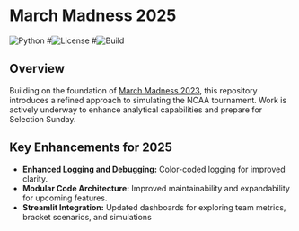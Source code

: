 # March Madness 2025

![Python](https://img.shields.io/badge/Python-3.10%2B-blue)
#![License](https://img.shields.io/badge/License-MIT-green)
#![Build](https://img.shields.io/github/actions/workflow/status/nehat312/march-madness-2025/ci.yml)

## Overview
Building on the foundation of [March Madness 2023](https://github.com/nehat312/march-madness-2023), this repository introduces a refined approach to simulating the NCAA tournament. Work is actively underway to enhance analytical capabilities and prepare for Selection Sunday.

## Key Enhancements for 2025
- **Enhanced Logging and Debugging:** Color-coded logging for improved clarity.
- **Modular Code Architecture:** Improved maintainability and expandability for upcoming features.
- **Streamlit Integration:** Updated dashboards for exploring team metrics, bracket scenarios, and simulations
